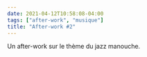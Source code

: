 ```yaml
---
date: 2021-04-12T10:58:08-04:00
tags: ["after-work", "musique"]
title: "After-work #2"
---
```


Un after-work sur le thème du jazz manouche.
